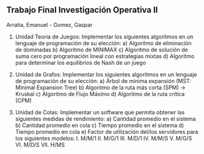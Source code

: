 Trabajo Final Investigación Operativa II
-------------------------------------------
Arratia, Emanuel - Gomez, Gaspar

1.	Unidad Teoría de Juegos:
Implementar los siguientes algoritmos en un lenguaje de programación de su elección:
a)	Algoritmo de eliminación de dominadas
b)	Algoritmo de MINIMAX
c)	Algoritmo de solución de suma cero por programación lineal con estrategias mixtas
d)	Algoritmo para determinar los equilibrios de Nash de un juego

2.	Unidad de Grafos:
Implementar los siguientes algoritmos en un lenguaje de programación de su elección:
a)	Árbol de mínima expansión (MST: Minimal Expansion Tree)
b)	Algoritmo de la ruta más corta (SPM) -> Kruskal
c)	Algoritmo de Flujo Máximo
d)	Algoritmo de la ruta crítica (CPM) 

3.	Unidad de Colas:
Implementar un software que permita obtener las siguientes medidas de rendimiento:
a)	Cantidad promedio en el sistema
b)	Cantidad promedio en cola
c)	Tiempo promedio en el sistema
d)	Tiempo promedio en cola
e)	Factor de utilización del/los servidores para los siguientes modelos:
I.	M/M/1
II.	M/G/1
III.	M/D/1
IV.	M/M/S
V.	M/G/S
VI.	M/D/S
VII.	H/MS
